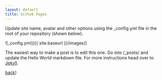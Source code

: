 ```yaml
---
layout: default
title: Github Pages
---
```


Update site name, avatar and other options using the _config.yml file in the root of your repository (shown below).

![_config.yml]({{ site.baseurl }}/images/)

The easiest way to make a post is to edit this one. Go into /_posts/ and update the Hello World markdown file. For more instructions head over to [Jekyll](https://jekyllrb.com/docs/github-pages/).

[back](../../../))

